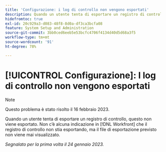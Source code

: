 ```yaml
---
title: 'Configurazione: i log di controllo non vengono esportati'
description: Quando un utente tenta di esportare un registro di controllo, questo non viene esportato. In Workfront non vi è alcuna indicazione che il registro di controllo non stia esportando, ma il file di esportazione previsto non viene mai visualizzato.
hidefromtoc: true
exl-id: 20c929a3-d083-48f8-8d0a-df3ca3bcfa08
feature: System Setup and Administration
source-git-commit: 3bb0ced6eeb5e53bcfc4706f4134d40d5d68a3f5
workflow-type: tm+mt
source-wordcount: '91'
ht-degree: 78%

---
```


# [!UICONTROL Configurazione]: I log di controllo non vengono esportati

>[!NOTE]
>
>Questo problema è stato risolto il 16 febbraio 2023.

Quando un utente tenta di esportare un registro di controllo, questo non viene esportato. Non c’è alcuna indicazione in [!DNL Workfront] che il registro di controllo non stia esportando, ma il file di esportazione previsto non viene mai visualizzato.

_Segnalato per la prima volta il 24 gennaio 2023._
